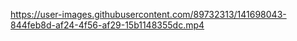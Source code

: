 https://user-images.githubusercontent.com/89732313/141698043-844feb8d-af24-4f56-af29-15b1148355dc.mp4
